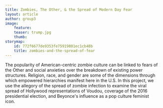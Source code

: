 ```yaml
---
title: Zombies, The Other, & the Spread of Modern Day Fear
layout: article
author: group3
image:
    feature:
    teaser: trump.jpg
    thumb:
storymap:
    id: 772f6677de9353fe75919801ec1cb48b
    title: zombies-and-the-spread-of-fear
---
```


The popularity of American-centric zombie culture can be linked to fears of the Other and social anxieties over the breakdown of existing power structures. Religion, race, and gender are some of the dimensions through which empowered hierarchies manifest here in the U.S. In this project, we use the allegory of the spread of zombie infection to examine the viral spread of Hollywood representations of Voudou, coverage of the 2016 presidential election, and Beyonce's influence as a pop culture feminist icon.